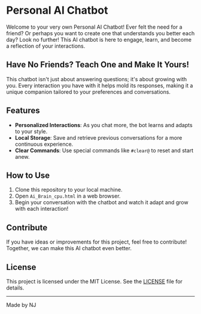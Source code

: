 # Personal AI Chatbot

Welcome to your very own Personal AI Chatbot! Ever felt the need for a friend? Or perhaps you want to create one that understands you better each day? Look no further! This AI chatbot is here to engage, learn, and become a reflection of your interactions.

## Have No Friends? Teach One and Make It Yours!

This chatbot isn't just about answering questions; it's about growing with you. Every interaction you have with it helps mold its responses, making it a unique companion tailored to your preferences and conversations.

## Features
- **Personalized Interactions**: As you chat more, the bot learns and adapts to your style.
- **Local Storage**: Save and retrieve previous conversations for a more continuous experience.
- **Clear Commands**: Use special commands like `#clear@` to reset and start anew.

## How to Use
1. Clone this repository to your local machine.
2. Open `Ai_Brain_cpu.html` in a web browser.
3. Begin your conversation with the chatbot and watch it adapt and grow with each interaction!

## Contribute
If you have ideas or improvements for this project, feel free to contribute! Together, we can make this AI chatbot even better.

## License
This project is licensed under the MIT License. See the [LICENSE](LICENSE) file for details.

---

Made by NJ

